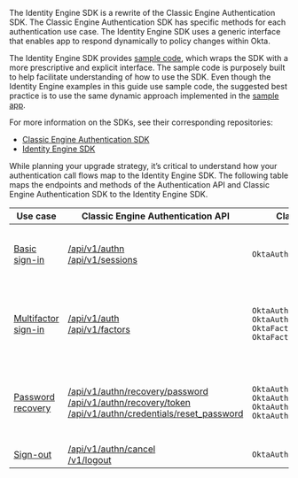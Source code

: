
The Identity Engine SDK is a rewrite of the Classic Engine Authentication SDK. The Classic Engine Authentication SDK has specific methods for each authentication use case. The Identity Engine SDK uses a generic interface that enables app to respond dynamically to policy changes within Okta.

The Identity Engine SDK provides [sample code](https://github.com/okta/okta-idx-swift/tree/master/Samples/Signin%20Samples), which wraps the SDK with a more prescriptive and explicit interface. The sample code is purposely built to help facilitate understanding of how to use the SDK. Even though the Identity Engine examples in this guide use sample code, the suggested best practice is to use the same dynamic approach implemented in the [sample app](https://github.com/okta/okta-idx-swift/tree/master/Samples/EmbeddedAuthWithSDKs).

For more information on the SDKs, see their corresponding repositories:

* [Classic Engine Authentication SDK](https://github.com/okta/okta-auth-swift)
* [Identity Engine SDK](https://github.com/okta/okta-idx-swift)

While planning your upgrade strategy, it’s critical to understand how your authentication call flows map to the Identity Engine SDK. The following table maps the endpoints and methods of the Authentication API and Classic Engine Authentication SDK to the Identity Engine SDK.

|Use case | Classic Engine Authentication API | Classic Engine Authentication SDK     |   Identity Engine SDK      |
| ----------------------- | ------------------------------ | -----------------------------------| ------------- |
|[Basic sign-in](#map-basic-sign-in-code-to-the-identity-engine-sdk)| [/api/v1/authn](/docs/reference/api/authn/)<br>[/api/v1/sessions](https://developer.okta.com/docs/api/openapi/okta-management/management/tag/Session/#tag/Session/operation/createSession)| `OktaAuthSdk.authenticate` | **Sample code methods**<br>`BasicLogin.login`<br>**SDK methods**<br>`IDXClient.start`<br>`Remediation.resume`<br>`Remediation.proceed`|
|[Multifactor sign-in](#map-mfa-code-to-the-identity-engine-sdk)| [/api/v1/auth](/docs/reference/api/authn/)<br>[/api/v1/factors](https://developer.okta.com/docs/api/openapi/okta-management/management/tag/UserFactor/)| `OktaAuthSdk.authenticate`<br>`OktaAuthStatusFactorRequired.selectFactor`<br>`OktaFactorOther.verify`<br>`OktaFactorSms.verify`| **Sample code methods**<br>`MultifactorLogin.login`<br>`MultifactorLogin.select`<br>`MultifactorLogin.verify`<br>**SDK methods**<br>`IDXClient.start`<br>`Remediation.resume`<br>`Remediation.proceed`|
|[Password recovery](#map-password-recovery-code-to-the-identity-engine-sdk)| [/api/v1/authn/recovery/password](/docs/reference/api/authn/#forgot-password)<br>[/api/v1/authn/recovery/token](/docs/reference/api/authn/#verify-recovery-token)<br>[/api/v1/authn/credentials/reset_password](/docs/reference/api/authn/#reset-password) |`OktaAuthSdk.recoverPassword`<br>`OktaAuthStatusRecoveryChallenge.verifyFactor`<br>`OktaAuthStatusRecovery.recoveryQuestion`<br>`OktaAuthStatusPasswordReset.resetPassword` | **Sample code methods**<br>`MultifactorLogin.resetPassword`<br>`MultifactorLogin.select`<br>`MultifactorLogin.verify`<br>**SDK methods**<br>`IDXClient.start`<br>`Remediation.resume`<br>`Remediation.proceed`|
|[Sign-out](#map-basic-sign-out-code-to-the-identity-engine-sdk)|[/api/v1/authn/cancel](https://developer.okta.com/docs/reference/api/authn/#cancel-transaction)<br>[/v1/logout](https://developer.okta.com/docs/api/openapi/okta-oauth/oauth/tag/CustomAS/#tag/CustomAS/operation/logoutCustomASWithPost) | `OktaAuthStatus.cancel` | **SDK methods**<br>`token.revoke`|
